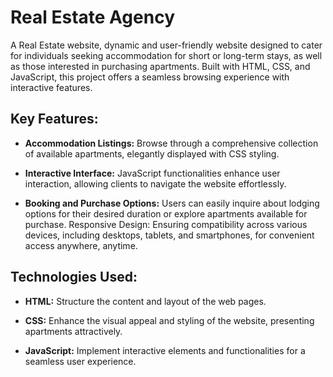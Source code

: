 # Real Estate Agency

A Real Estate website, dynamic and user-friendly website designed to cater for individuals seeking accommodation for short or long-term stays, as well as those interested in purchasing apartments. Built with HTML, CSS, and JavaScript, this project offers a seamless browsing experience with interactive features.

## Key Features:
- **Accommodation Listings:** Browse through a comprehensive collection of available apartments, elegantly displayed with CSS styling.

- **Interactive Interface:** JavaScript functionalities enhance user interaction, allowing clients to navigate the website effortlessly.

- **Booking and Purchase Options:** Users can easily inquire about lodging options for their desired duration or explore apartments available for purchase.
Responsive Design: Ensuring compatibility across various devices, including desktops, tablets, and smartphones, for convenient access anywhere, anytime.

## Technologies Used:
- **HTML:** Structure the content and layout of the web pages.

- **CSS:** Enhance the visual appeal and styling of the website, presenting apartments attractively.

- **JavaScript:** Implement interactive elements and functionalities for a seamless user experience.
